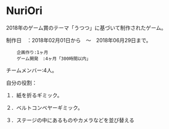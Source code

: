 # NuriOri
2018年のゲーム賞のテーマ「うつつ」に基づいて制作されたゲーム。

制作日　：2018年02月01日から　～　2018年06月29日まで。

        企画作り:1ヶ月
        ゲーム開発　:4ヶ月「300時間以内」

チームメンバー:4人。

自分の役割：

１．紙を折るギミック。

２．ベルトコンベヤーギミック。  

３．ステージの中にあるものやカメラなどを並び替える


